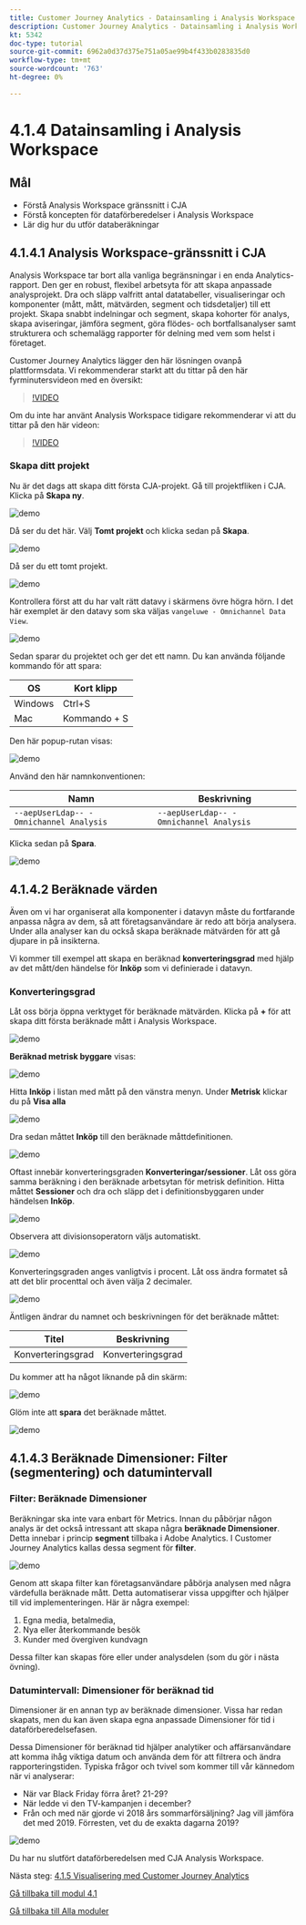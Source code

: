 ```yaml
---
title: Customer Journey Analytics - Datainsamling i Analysis Workspace
description: Customer Journey Analytics - Datainsamling i Analysis Workspace
kt: 5342
doc-type: tutorial
source-git-commit: 6962a0d37d375e751a05ae99b4f433b0283835d0
workflow-type: tm+mt
source-wordcount: '763'
ht-degree: 0%

---
```


# 4.1.4 Datainsamling i Analysis Workspace

## Mål

- Förstå Analysis Workspace gränssnitt i CJA
- Förstå koncepten för dataförberedelser i Analysis Workspace
- Lär dig hur du utför databeräkningar

## 4.1.4.1 Analysis Workspace-gränssnitt i CJA

Analysis Workspace tar bort alla vanliga begränsningar i en enda Analytics-rapport. Den ger en robust, flexibel arbetsyta för att skapa anpassade analysprojekt. Dra och släpp valfritt antal datatabeller, visualiseringar och komponenter (mått, mått, mätvärden, segment och tidsdetaljer) till ett projekt. Skapa snabbt indelningar och segment, skapa kohorter för analys, skapa aviseringar, jämföra segment, göra flödes- och bortfallsanalyser samt strukturera och schemalägg rapporter för delning med vem som helst i företaget.

Customer Journey Analytics lägger den här lösningen ovanpå plattformsdata. Vi rekommenderar starkt att du tittar på den här fyrminutersvideon med en översikt:

>[!VIDEO](https://video.tv.adobe.com/v/35109?quality=12&learn=on)

Om du inte har använt Analysis Workspace tidigare rekommenderar vi att du tittar på den här videon:

>[!VIDEO](https://video.tv.adobe.com/v/26266?quality=12&learn=on)

### Skapa ditt projekt

Nu är det dags att skapa ditt första CJA-projekt. Gå till projektfliken i CJA.
Klicka på **Skapa ny**.

![demo](./images/prmenu.png)

Då ser du det här. Välj **Tomt projekt** och klicka sedan på **Skapa**.

![demo](./images/prmenu1.png)

Då ser du ett tomt projekt.

![demo](./images/premptyprojects.png)

Kontrollera först att du har valt rätt datavy i skärmens övre högra hörn. I det här exemplet är den datavy som ska väljas `vangeluwe - Omnichannel Data View`.

![demo](./images/prdv.png)

Sedan sparar du projektet och ger det ett namn. Du kan använda följande kommando för att spara:

| OS | Kort klipp |
| ----------------- |-------------| 
| Windows | Ctrl+S |
| Mac | Kommando + S |

Den här popup-rutan visas:

![demo](./images/prsave.png)

Använd den här namnkonventionen:

| Namn | Beskrivning |
| ----------------- |-------------| 
| `--aepUserLdap-- - Omnichannel Analysis` | `--aepUserLdap-- - Omnichannel Analysis` |

Klicka sedan på **Spara**.

![demo](./images/prsave2.png)

## 4.1.4.2 Beräknade värden

Även om vi har organiserat alla komponenter i datavyn måste du fortfarande anpassa några av dem, så att företagsanvändare är redo att börja analysera. Under alla analyser kan du också skapa beräknade mätvärden för att gå djupare in på insikterna.

Vi kommer till exempel att skapa en beräknad **konverteringsgrad** med hjälp av det mått/den händelse för **Inköp** som vi definierade i datavyn.

### Konverteringsgrad

Låt oss börja öppna verktyget för beräknade mätvärden. Klicka på **+** för att skapa ditt första beräknade mått i Analysis Workspace.

![demo](./images/pradd.png)

**Beräknad metrisk byggare** visas:

![demo](./images/prbuilder.png)

Hitta **Inköp** i listan med mått på den vänstra menyn. Under **Metrisk** klickar du på **Visa alla**

![demo](./images/calcbuildercr1.png)

Dra sedan måttet **Inköp** till den beräknade måttdefinitionen.

![demo](./images/calcbuildercr2.png)

Oftast innebär konverteringsgraden **Konverteringar/sessioner**. Låt oss göra samma beräkning i den beräknade arbetsytan för metrisk definition. Hitta måttet **Sessioner** och dra och släpp det i definitionsbyggaren under händelsen **Inköp**.

![demo](./images/calcbuildercr3.png)

Observera att divisionsoperatorn väljs automatiskt.

![demo](./images/calcbuildercr4.png)

Konverteringsgraden anges vanligtvis i procent. Låt oss ändra formatet så att det blir procenttal och även välja 2 decimaler.

![demo](./images/calcbuildercr5.png)

Äntligen ändrar du namnet och beskrivningen för det beräknade måttet:

| Titel | Beskrivning |
| ----------------- |-------------| 
| Konverteringsgrad | Konverteringsgrad |

Du kommer att ha något liknande på din skärm:

![demo](./images/calcbuildercr6.png)

Glöm inte att **spara** det beräknade måttet.

![demo](./images/pr9.png)

## 4.1.4.3 Beräknade Dimensioner: Filter (segmentering) och datumintervall

### Filter: Beräknade Dimensioner

Beräkningar ska inte vara enbart för Metrics. Innan du påbörjar någon analys är det också intressant att skapa några **beräknade Dimensioner**. Detta innebar i princip **segment** tillbaka i Adobe Analytics. I Customer Journey Analytics kallas dessa segment för **filter**.

![demo](./images/prfilters.png)

Genom att skapa filter kan företagsanvändare påbörja analysen med några värdefulla beräknade mått. Detta automatiserar vissa uppgifter och hjälper till vid implementeringen. Här är några exempel:

1. Egna media, betalmedia,
2. Nya eller återkommande besök
3. Kunder med övergiven kundvagn

Dessa filter kan skapas före eller under analysdelen (som du gör i nästa övning).

### Datumintervall: Dimensioner för beräknad tid

Dimensioner är en annan typ av beräknade dimensioner. Vissa har redan skapats, men du kan även skapa egna anpassade Dimensioner för tid i dataförberedelsefasen.

Dessa Dimensioner för beräknad tid hjälper analytiker och affärsanvändare att komma ihåg viktiga datum och använda dem för att filtrera och ändra rapporteringstiden. Typiska frågor och tvivel som kommer till vår kännedom när vi analyserar:

- När var Black Friday förra året? 21-29?
- När ledde vi den TV-kampanjen i december?
- Från och med när gjorde vi 2018 års sommarförsäljning? Jag vill jämföra det med 2019. Förresten, vet du de exakta dagarna 2019?

![demo](./images/timedimensions.png)

Du har nu slutfört dataförberedelsen med CJA Analysis Workspace.

Nästa steg: [4.1.5 Visualisering med Customer Journey Analytics](./ex5.md)

[Gå tillbaka till modul 4.1](./customer-journey-analytics-build-a-dashboard.md)

[Gå tillbaka till Alla moduler](./../../../overview.md)
